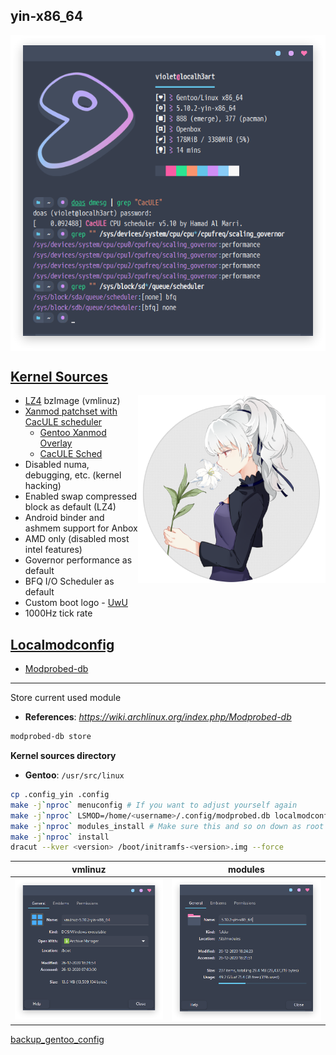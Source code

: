 ## yin-x86_64 <img alt="" align="right" src="https://badges.pufler.dev/visits/owl4ce/yin-x86_64?style=flat-square&label=&color=success&logo=GitHub&logoColor=white&labelColor=373e4d"/>

<p align="center">
  <img alt="info" align="center" src="./info.png"/>
</p>

## [Kernel Sources](./usr_src_linux)
<img alt="logo" align="right" width="300px" src="./logo.png"/>

- [LZ4](https://github.com/lz4/lz4) bzImage (vmlinuz)
- [Xanmod patchset with CacULE scheduler](https://xanmod.org/)  
  - [Gentoo Xanmod Overlay](https://gitlab.com/src_prepare/src_prepare-overlay/-/tree/master/sys-kernel/xanmod-sources)
  - [CacULE Sched](https://github.com/hamadmarri/cacule-cpu-scheduler)
- Disabled numa, debugging, etc. (kernel hacking)
- Enabled swap compressed block as default (LZ4)
- Android binder and ashmem support for Anbox
- AMD only (disabled most intel features)
- Governor performance as default
- BFQ I/O Scheduler as default
- Custom boot logo - [UwU](./usr_src_linux/drivers/video/logo/logo_linux_clut224.ppm)
- 1000Hz tick rate

## [Localmodconfig](./home_username_.config)
- [Modprobed-db](https://github.com/graysky2/modprobed-db)    

---

Store current used module
- **References**: *https://wiki.archlinux.org/index.php/Modprobed-db*
```bash
modprobed-db store
```

**Kernel sources directory**
- **Gentoo**: `/usr/src/linux`
```bash
cp .config_yin .config
make -j`nproc` menuconfig # If you want to adjust yourself again
make -j`nproc` LSMOD=/home/<username>/.config/modprobed.db localmodconfig
make -j`nproc` modules_install # Make sure this and so on down as root
make -j`nproc` install
dracut --kver <version> /boot/initramfs-<version>.img --force
```

vmlinuz|modules
|--|--|
![](./vmlinuz.png)|![](./modules.png)

[backup_gentoo_config](https://github.com/owl4ce/hold-my-gentoo)
